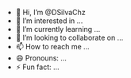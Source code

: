 - 👋 Hi, I’m @DSilvaChz
- 👀 I’m interested in ...
- 🌱 I’m currently learning ...
- 💞️ I’m looking to collaborate on ...
- 📫 How to reach me ...
- 😄 Pronouns: ...
- ⚡ Fun fact: ...

<!---
DSilvaChz/DSilvaChz is a ✨ special ✨ repository because its `README.md` (this file) appears on your GitHub profile.
You can click the Preview link to take a look at your changes.
--->
